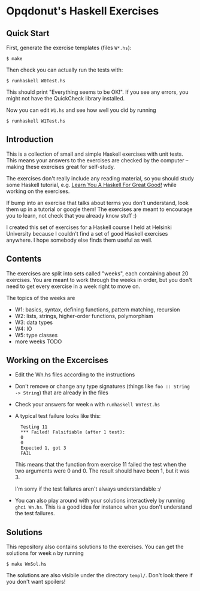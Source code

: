 Opqdonut's Haskell Exercises
============================

Quick Start
-----------

First, generate the exercise templates (files `W*.hs`):

    $ make

Then check you can actually run the tests with:

    $ runhaskell W0Test.hs

This should print "Everything seems to be OK!". If you see any errors,
you might not have the QuickCheck library installed.

Now you can edit `W1.hs` and see how well you did by running

    $ runhaskell W1Test.hs

Introduction
------------

This is a collection of small and simple Haskell exercises with unit
tests. This means your answers to the exercises are checked by the
computer – making these exercises great for self-study.

The exercises don't really include any reading material, so you should
study some Haskell tutorial, e.g. [Learn You A Haskell For Great
Good!]( http://learnyouahaskell.com/) while working on the exercises.

If bump into an exercise that talks about terms you don't understand,
look them up in a tutorial or google them! The exercises are meant to
encourage you to learn, not check that you already know stuff :)

I created this set of exercises for a Haskell course I held at
Helsinki University because I couldn't find a set of good Haskell
exercises anywhere. I hope somebody else finds them useful as well.

Contents
--------

The exercises are split into sets called "weeks", each containing
about 20 exercises. You are meant to work through the weeks in order,
but you don't need to get every exercise in a week right to move on.

The topics of the weeks are

* W1: basics, syntax, defining functions, pattern matching, recursion
* W2: lists, strings, higher-order functions, polymorphism
* W3: data types
* W4: IO
* W5: type classes
* more weeks TODO

Working on the Excercises
-------------------------

- Edit the Wn.hs files according to the instructions
- Don't remove or change any type signatures (things like `foo ::
  String -> String`) that are already in the files
- Check your answers for week `n` with `runhaskell WnTest.hs`
- A typical test failure looks like this:

        Testing 11
        *** Failed! Falsifiable (after 1 test):
        0
        0
        Expected 1, got 3
        FAIL

  This means that the function from exercise 11 failed the test when
  the two arguments were 0 and 0. The result should have been 1, but
  it was 3.

  I'm sorry if the test failures aren't always understandable :/

- You can also play around with your solutions interactively by
  running `ghci Wn.hs`. This is a good idea for instance when you
  don't understand the test failures.

Solutions
---------

This repository also contains solutions to the exercises. You can get
the solutions for week `n` by running

    $ make WnSol.hs

The solutions are also visibile under the directory `templ/`. Don't look
there if you don't want spoilers!
